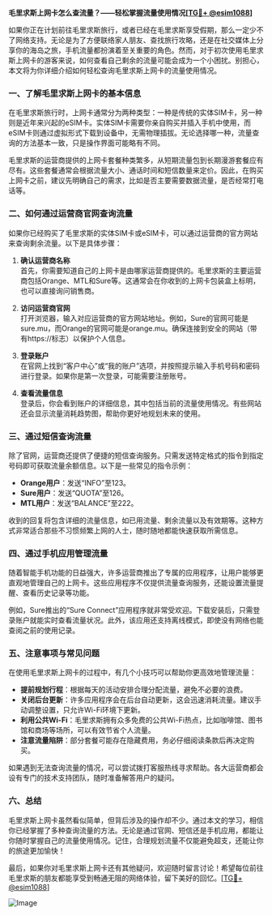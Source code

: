 **毛里求斯上网卡怎么查流量？——轻松掌握流量使用情况[[TG💪+ @esim1088](https://t.me/s/esim1088)]**

如果你正在计划前往毛里求斯旅行，或者已经在毛里求斯享受假期，那么一定少不了网络支持。无论是为了方便联络家人朋友、查找旅行攻略，还是在社交媒体上分享你的海岛之旅，手机流量都扮演着至关重要的角色。然而，对于初次使用毛里求斯上网卡的游客来说，如何查看自己剩余的流量可能会成为一个小困扰。别担心，本文将为你详细介绍如何轻松查询毛里求斯上网卡的流量使用情况。

### 一、了解毛里求斯上网卡的基本信息

在毛里求斯旅行时，上网卡通常分为两种类型：一种是传统的实体SIM卡，另一种则是近年来兴起的eSIM卡。实体SIM卡需要你亲自购买并插入手机中使用，而eSIM卡则通过虚拟形式下载到设备中，无需物理插拔。无论选择哪一种，流量查询的方法基本一致，只是操作界面可能略有不同。

毛里求斯的运营商提供的上网卡套餐种类繁多，从短期流量包到长期漫游套餐应有尽有。这些套餐通常会根据流量大小、通话时间和短信数量来定价。因此，在购买上网卡之前，建议先明确自己的需求，比如是否主要需要数据流量，是否经常打电话等。

### 二、如何通过运营商官网查询流量

如果你已经购买了毛里求斯的实体SIM卡或eSIM卡，可以通过运营商的官方网站来查询剩余流量。以下是具体步骤：

1. **确认运营商名称**  
   首先，你需要知道自己的上网卡是由哪家运营商提供的。毛里求斯的主要运营商包括Orange、MTL和Sure等。这通常会在你收到的上网卡包装盒上标明，也可以直接询问销售商。

2. **访问运营商官网**  
   打开浏览器，输入对应运营商的官方网站地址。例如，Sure的官网可能是sure.mu，而Orange的官网可能是orange.mu。确保连接到安全的网站（带有https://标志）以保护个人信息。

3. **登录账户**  
   在官网上找到“客户中心”或“我的账户”选项，并按照提示输入手机号码和密码进行登录。如果你是第一次登录，可能需要注册账号。

4. **查看流量信息**  
   登录后，你会看到账户的详细信息，其中包括当前的流量使用情况。有些网站还会显示流量消耗趋势图，帮助你更好地规划未来的使用。

### 三、通过短信查询流量

除了官网，运营商还提供了便捷的短信查询服务。只需发送特定格式的指令到指定号码即可获取流量余额信息。以下是一些常见的指令示例：

- **Orange用户**：发送“INFO”至123。
- **Sure用户**：发送“QUOTA”至126。
- **MTL用户**：发送“BALANCE”至222。

收到的回复将包含详细的流量信息，如已用流量、剩余流量以及有效期等。这种方式非常适合那些不习惯频繁上网的人士，随时随地都能快速获取所需信息。

### 四、通过手机应用管理流量

随着智能手机功能的日益强大，许多运营商推出了专属的应用程序，让用户能够更直观地管理自己的上网卡。这些应用程序不仅提供流量查询服务，还能设置流量提醒、查看历史记录等功能。

例如，Sure推出的“Sure Connect”应用程序就非常受欢迎。下载安装后，只需登录账户就能实时查看流量状况。此外，该应用还支持离线模式，即使没有网络也能查阅之前的使用记录。

### 五、注意事项与常见问题

在使用毛里求斯上网卡的过程中，有几个小技巧可以帮助你更高效地管理流量：

- **提前规划行程**：根据每天的活动安排合理分配流量，避免不必要的浪费。
- **关闭后台更新**：许多应用程序会在后台自动更新，这会迅速消耗流量。建议手动调整设置，只允许Wi-Fi环境下更新。
- **利用公共Wi-Fi**：毛里求斯拥有众多免费的公共Wi-Fi热点，比如咖啡馆、图书馆和商场等场所，可以有效节省个人流量。
- **注意流量陷阱**：部分套餐可能存在隐藏费用，务必仔细阅读条款后再决定购买。

如果遇到无法查询流量的情况，可以尝试拨打客服热线寻求帮助。各大运营商都会设有专门的技术支持团队，随时准备解答用户的疑问。

### 六、总结

毛里求斯上网卡虽然看似简单，但背后涉及的操作却不少。通过本文的学习，相信你已经掌握了多种查询流量的方法。无论是通过官网、短信还是手机应用，都能让你随时掌握自己的流量使用情况。记住，合理规划流量不仅能避免超支，还能让你的旅途更加愉快！

最后，如果你对毛里求斯上网卡还有其他疑问，欢迎随时留言讨论！希望每位前往毛里求斯的朋友都能享受到畅通无阻的网络体验，留下美好的回忆。[[TG💪+ @esim1088](https://t.me/s/esim1088)] 

![Image](https://i.postimg.cc/4NQfJmqS/Snipaste-2025-05-13-00-14-12.png)